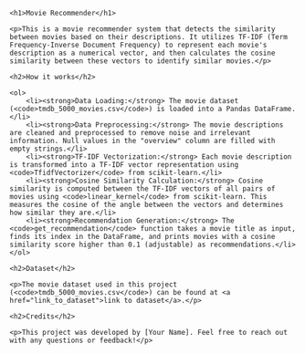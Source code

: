 <title>Movie Recommender</title>

    <h1>Movie Recommender</h1>

    <p>This is a movie recommender system that detects the similarity between movies based on their descriptions. It utilizes TF-IDF (Term Frequency-Inverse Document Frequency) to represent each movie's description as a numerical vector, and then calculates the cosine similarity between these vectors to identify similar movies.</p>

    <h2>How it works</h2>

    <ol>
        <li><strong>Data Loading:</strong> The movie dataset (<code>tmdb_5000_movies.csv</code>) is loaded into a Pandas DataFrame.</li>
        <li><strong>Data Preprocessing:</strong> The movie descriptions are cleaned and preprocessed to remove noise and irrelevant information. Null values in the "overview" column are filled with empty strings.</li>
        <li><strong>TF-IDF Vectorization:</strong> Each movie description is transformed into a TF-IDF vector representation using <code>TfidfVectorizer</code> from scikit-learn.</li>
        <li><strong>Cosine Similarity Calculation:</strong> Cosine similarity is computed between the TF-IDF vectors of all pairs of movies using <code>linear_kernel</code> from scikit-learn. This measures the cosine of the angle between the vectors and determines how similar they are.</li>
        <li><strong>Recommendation Generation:</strong> The <code>get_recommendation</code> function takes a movie title as input, finds its index in the DataFrame, and prints movies with a cosine similarity score higher than 0.1 (adjustable) as recommendations.</li>
    </ol>

    <h2>Dataset</h2>

    <p>The movie dataset used in this project (<code>tmdb_5000_movies.csv</code>) can be found at <a href="link_to_dataset">link to dataset</a>.</p>

    <h2>Credits</h2>

    <p>This project was developed by [Your Name]. Feel free to reach out with any questions or feedback!</p>


